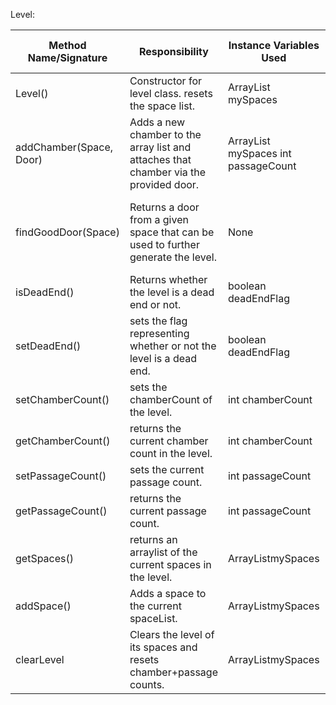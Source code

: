 Level:

| Method Name/Signature   | Responsibility                                                                        | Instance Variables Used                     | Other Class Methods Called          | Objects Used with Method Calls                                            | Lines of Code |
|-------------------------|---------------------------------------------------------------------------------------|---------------------------------------------|-------------------------------------|---------------------------------------------------------------------------|---------------|
| Level()                 | Constructor for level class. resets the space list.                                   | ArrayList<Space> mySpaces                   | setChamberCount() setPassageCount() | None                                                                      | 3             |
| addChamber(Space, Door) | Adds a new chamber to the array list and attaches that chamber via the provided door. | ArrayList<Space> mySpaces  int passageCount | None                                | Door d.setSpaces() mySpaces.add()                                         | 4             |
| findGoodDoor(Space)     | Returns a door from a given space that can be used to further generate the level.     | None                                        | None                                | Space s.getClass() Chamber c.getDoors().size() Chamebr c.getDoors().get() | 18            |
| isDeadEnd()             | Returns whether the level is a dead end or not.                                       | boolean deadEndFlag                         | None                                | None                                                                      | 1             |
| setDeadEnd()            | sets the flag representing whether or not the level is a dead end.                    | boolean deadEndFlag                         | None                                | None                                                                      | 1             |
| setChamberCount()       | sets the chamberCount of the level.                                                   | int chamberCount                            | None                                | None                                                                      | 1             |
| getChamberCount()       | returns the current chamber count in the level.                                       | int chamberCount                            | None                                | None                                                                      | 1             |
| setPassageCount()       | sets the current passage count.                                                       | int passageCount                            | None                                | None                                                                      | 1             |
| getPassageCount()       | returns the current passage count.                                                    | int passageCount                            | None                                | None                                                                      | 1             |
| getSpaces()             | returns an arraylist of the current spaces in the level.                              | ArrayList<Space>mySpaces                    | None                                | None                                                                      | 1             |
| addSpace()              | Adds a space to the current spaceList.                                                | ArrayList<Space>mySpaces                    | None                                | mySpaces.add()                                                            | 1             |
| clearLevel              | Clears the level of its spaces and resets chamber+passage counts.                     | ArrayList<Space>mySpaces                    | setChamberCount() setPassageCount() | mySpaces.clear()                                                          | 3             |